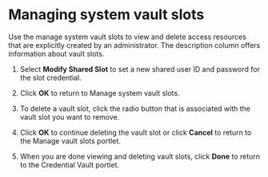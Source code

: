 # Managing system vault slots




Use the manage system vault slots to view and delete access resources that are explicitly created by an administrator. The description column offers information about vault slots.

1.  Select **Modify Shared Slot** to set a new shared user ID and password for the slot credential.

2.  Click **OK** to return to Manage system vault slots.

3.  To delete a vault slot, click the radio button that is associated with the vault slot you want to remove.

4.  Click **OK** to continue deleting the vault slot or click **Cancel** to return to the Manage vault slots portlet.

5.  When you are done viewing and deleting vault slots, click **Done** to return to the Credential Vault portlet.


